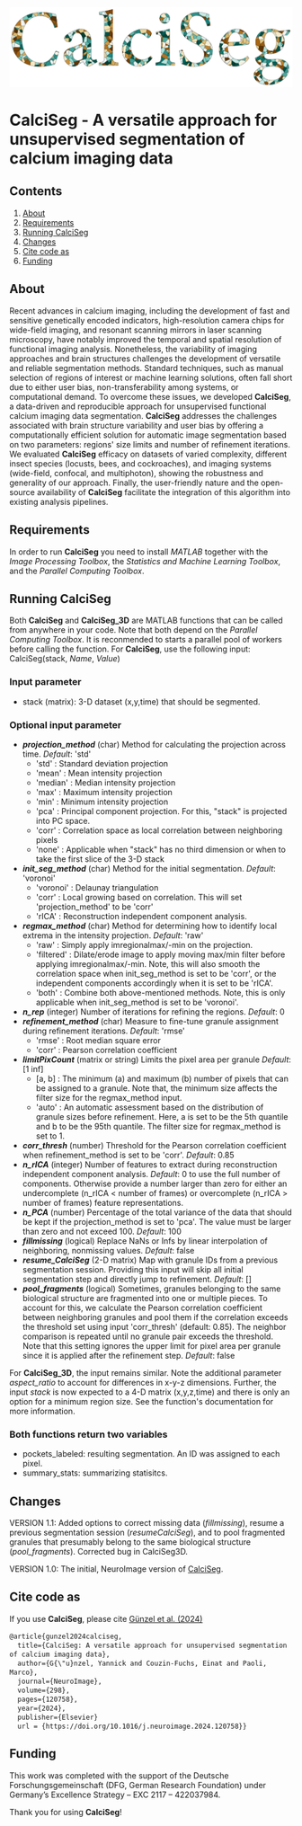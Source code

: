 ![alt text][logo]

[logo]: CalciSeg_logo.png

CalciSeg - A versatile approach for unsupervised segmentation of calcium imaging data
=====================================================================================


Contents
--------
1.	[About](#about)  
2.	[Requirements](#requirements)  
3.	[Running CalciSeg](#running-calciseg)  
4.	[Changes](#changes)
5.	[Cite code as](#cite)
6.	[Funding](#funding)


About
-----
Recent advances in calcium imaging, including the development of fast and sensitive genetically encoded indicators, high-resolution camera chips for wide-field imaging, and resonant scanning mirrors in laser scanning microscopy, have notably improved the temporal and spatial resolution of functional imaging analysis. Nonetheless, the variability of imaging approaches and brain structures challenges the development of versatile and reliable segmentation methods. Standard techniques, such as manual selection of regions of interest or machine learning solutions, often fall short due to either user bias, non-transferability among systems, or computational demand. To overcome these issues, we developed **CalciSeg**, a data-driven and reproducible approach for unsupervised functional calcium imaging data segmentation. **CalciSeg** addresses the challenges associated with brain structure variability and user bias by offering a computationally efficient solution for automatic image segmentation based on two parameters: regions' size limits and number of refinement iterations. We evaluated **CalciSeg** efficacy on datasets of varied complexity, different insect species (locusts, bees, and cockroaches), and imaging systems (wide-field, confocal, and multiphoton), showing the robustness and generality of our approach. Finally, the user-friendly nature and the open-source availability of **CalciSeg** facilitate the integration of this algorithm into existing analysis pipelines.


Requirements
------------
In order to run **CalciSeg** you need to install *MATLAB* together with the *Image Processing Toolbox*, the *Statistics and Machine Learning Toolbox*, and the *Parallel Computing Toolbox*.


Running CalciSeg
----------------
Both **CalciSeg** and **CalciSeg_3D** are MATLAB functions that can be called from anywhere in your code. Note that both depend on the *Parallel Computing Toolbox*. It is reconmended to starts a parallel pool of workers before calling the function.
For **CalciSeg**, use the following input:
CalciSeg(stack, *Name*, *Value*)

### Input parameter ###
- stack (matrix): 3-D dataset (x,y,time) that should be segmented.

### Optional input parameter ###
- **_projection_method_** (char) Method for calculating the projection across time. _Default_: 'std'            
	- 'std'    : Standard deviation projection
	- 'mean'   : Mean intensity projection
	- 'median' : Median intensity projection
	- 'max'    : Maximum intensity projection
	- 'min'    : Minimum intensity projection
	- 'pca'    : Principal component projection. For this, "stack" is projected into PC space.
	- 'corr'   : Correlation space as local correlation between  neighboring pixels
	- 'none'   : Applicable when "stack" has no third dimension or when to take the first slice of the 3-D stack
- **_init_seg_method_** (char) Method for the initial segmentation. _Default_: 'voronoi'
	- 'voronoi' : Delaunay triangulation
	- 'corr'    : Local growing based on correlation. This will set 'projection_method' to be 'corr'
	- 'rICA'    : Reconstruction independent component analysis.
- **_regmax_method_** (char) Method for determining how to identify local extrema in the intensity projection. _Default_: 'raw'
	- 'raw'      : Simply apply imregionalmax/-min on the projection. 
	- 'filtered' : Dilate/erode image to apply moving max/min filter before applying imregionalmax/-min. Note, this will also smooth the correlation space when init_seg_method is set to be 'corr', or the independent components accordingly when it is set to be 'rICA'.
	- 'both'     : Combine both above-mentioned methods. Note, this is only applicable when init_seg_method is set to be 'voronoi'. 
- **_n_rep_** (integer) Number of iterations for refining the regions. _Default_: 0
- **_refinement_method_** (char) Measure to fine-tune granule assignment during refinement iterations. _Default_: 'rmse'
	- 'rmse' : Root median square error
	- 'corr' : Pearson  correlation coefficient                  
- **_limitPixCount_** (matrix or string) Limits the pixel area per granule _Default_:  [1 inf]
	- [a, b] : The minimum (a) and maximum (b) number of pixels that can be assigned to a granule. Note that, the minimum size affects the filter size for the regmax_method input.
	- 'auto' : An automatic assessment based on the distribution of granule sizes before refinement. Here, a is set to be the 5th quantile and b to be the 95th quantile. The filter size for regmax_method is set to 1.
- **_corr_thresh_** (number) Threshold for the Pearson correlation coefficient when refinement_method is set to be 'corr'. _Default_: 0.85
- **_n_rICA_** (integer) Number of features to extract during reconstruction independent component analysis. _Default_: 0 to use the full number of components. Otherwise provide a number larger than zero for either an undercomplete (n_rICA < number of frames) or overcomplete (n_rICA > number of frames) feature representations.
- **_n_PCA_** (number) Percentage of the total variance of the data that should be kept if the projection_method is set to 'pca'. The value must be larger than zero and not exceed 100. _Default_: 100
- **_fillmissing_** (logical) Replace NaNs or Infs by linear interpolation of neighboring, nonmissing values. _Default_: false
- **_resume_CalciSeg_** (2-D matrix) Map with granule IDs from a previous segmentation session. Providing this input will skip all initial segmentation step and directly jump to refinement. _Default_: []
- **_pool_fragments_** (logical) Sometimes, granules belonging to the same biological structure are fragmented into one or multiple pieces. To account for this, we calculate the Pearson correlation coefficient between neighboring granules and pool them if the correlation exceeds the threshold set using input 'corr_thresh' (default: 0.85). The neighbor comparison is repeated until no granule pair exceeds the threshold. Note that this setting ignores the upper limit for pixel area per granule since it is applied after the refinement step. _Default_: false

For **CalciSeg_3D**, the input remains similar. Note the additional parameter *aspect_ratio* to account for differences in x-y-z dimensions. Further, the input *stack* is now expected to a 4-D matrix (x,y,z,time) and there is only an option for a minimum region size. See the function's documentation for more information.


### Both functions return two variables ###
- pockets_labeled: resulting segmentation. An ID was assigned to each pixel.
- summary_stats: summarizing statisitcs.


Changes
-------
VERSION 1.1: Added options to correct missing data (_fillmissing_), resume a previous segmentation session (_resumeCalciSeg_), and to pool fragmented granules that presumably belong to the same biological structure (_pool_fragments_). Corrected bug in CalciSeg3D.

VERSION 1.0: The initial, NeuroImage version of [CalciSeg](https://doi.org/10.1016/j.neuroimage.2024.120758).


Cite code as
------------
If you use **CalciSeg**, please cite [Günzel et al. (2024)](https://doi.org/10.1016/j.neuroimage.2024.120758)

	@article{gunzel2024calciseg,
	  title={CalciSeg: A versatile approach for unsupervised segmentation of calcium imaging data},
	  author={G{\"u}nzel, Yannick and Couzin-Fuchs, Einat and Paoli, Marco},
	  journal={NeuroImage},
	  volume={298},
	  pages={120758},
	  year={2024},
	  publisher={Elsevier}
	  url = {https://doi.org/10.1016/j.neuroimage.2024.120758}}


Funding
-------
This work was completed with the support of the Deutsche Forschungsgemeinschaft (DFG, German Research Foundation) under Germany’s Excellence Strategy – EXC 2117 – 422037984.


Thank you for using **CalciSeg**!